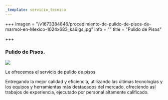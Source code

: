 ```yaml
---
_template: servicio_tecnico
---
```






+++
Imagen = "/v1673384846/procedimiento-de-pulido-de-pisos-de-marmol-en-Mexico-1024x683_ka6lgs.jpg"
info = ""
title = "Pulido de Pisos"

+++
### Pulido de Pisos.

![](https://res.cloudinary.com/novatec/v1673384885/AdobeStock_316301009_th8h4y.jpg)

Le ofrecemos el servicio de pulido de pisos.

Entregando la mejor calidad y eficiencia, utilizando las últimas tecnologías y los equipos y herramientas más destacados del mercado, ofreciendo así trabajos de experiencia, ejecutado por personal altamente calificado.

